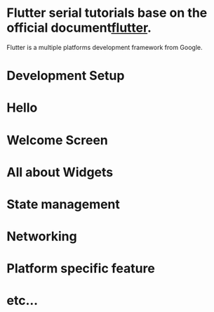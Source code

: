 # Flutter serial tutorials base on the official document[flutter](https://flutter.dev).

Flutter is a multiple platforms development framework from Google.

# Development Setup

# Hello

# Welcome Screen

# All about Widgets

# State management

# Networking

# Platform specific feature

# etc...

